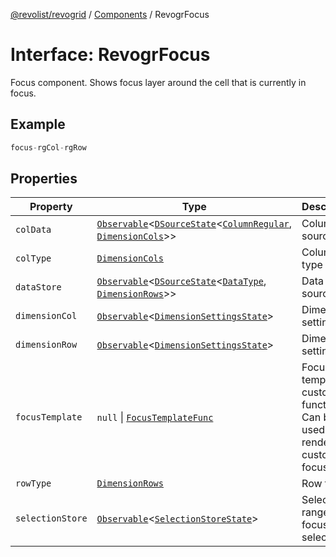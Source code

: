[@revolist/revogrid](README.md) / [Components](Namespace.Components.md) / RevogrFocus

# Interface: RevogrFocus

Focus component. Shows focus layer around the cell that is currently in focus.

## Example

```ts
focus-rgCol-rgRow
```

## Properties

| Property | Type | Description | Defined in |
| ------ | ------ | ------ | ------ |
| `colData` | [`Observable`](TypeAlias.Observable.md)\<[`DSourceState`](TypeAlias.DSourceState.md)\<[`ColumnRegular`](Interface.ColumnRegular.md), [`DimensionCols`](TypeAlias.DimensionCols.md)\>\> | Column source | [src/components.d.ts:414](https://github.com/revolist/revogrid/blob/c4e80f786890231c76aca88d327b090657d3fbb9/src/components.d.ts#L414) |
| `colType` | [`DimensionCols`](TypeAlias.DimensionCols.md) | Column type | [src/components.d.ts:418](https://github.com/revolist/revogrid/blob/c4e80f786890231c76aca88d327b090657d3fbb9/src/components.d.ts#L418) |
| `dataStore` | [`Observable`](TypeAlias.Observable.md)\<[`DSourceState`](TypeAlias.DSourceState.md)\<[`DataType`](TypeAlias.DataType.md), [`DimensionRows`](TypeAlias.DimensionRows.md)\>\> | Data rows source | [src/components.d.ts:422](https://github.com/revolist/revogrid/blob/c4e80f786890231c76aca88d327b090657d3fbb9/src/components.d.ts#L422) |
| `dimensionCol` | [`Observable`](TypeAlias.Observable.md)\<[`DimensionSettingsState`](Interface.DimensionSettingsState.md)\> | Dimension settings X | [src/components.d.ts:426](https://github.com/revolist/revogrid/blob/c4e80f786890231c76aca88d327b090657d3fbb9/src/components.d.ts#L426) |
| `dimensionRow` | [`Observable`](TypeAlias.Observable.md)\<[`DimensionSettingsState`](Interface.DimensionSettingsState.md)\> | Dimension settings Y | [src/components.d.ts:430](https://github.com/revolist/revogrid/blob/c4e80f786890231c76aca88d327b090657d3fbb9/src/components.d.ts#L430) |
| `focusTemplate` | `null` \| [`FocusTemplateFunc`](TypeAlias.FocusTemplateFunc.md) | Focus template custom function. Can be used to render custom focus layer. | [src/components.d.ts:434](https://github.com/revolist/revogrid/blob/c4e80f786890231c76aca88d327b090657d3fbb9/src/components.d.ts#L434) |
| `rowType` | [`DimensionRows`](TypeAlias.DimensionRows.md) | Row type | [src/components.d.ts:438](https://github.com/revolist/revogrid/blob/c4e80f786890231c76aca88d327b090657d3fbb9/src/components.d.ts#L438) |
| `selectionStore` | [`Observable`](TypeAlias.Observable.md)\<[`SelectionStoreState`](TypeAlias.SelectionStoreState.md)\> | Selection, range, focus for selection | [src/components.d.ts:442](https://github.com/revolist/revogrid/blob/c4e80f786890231c76aca88d327b090657d3fbb9/src/components.d.ts#L442) |
